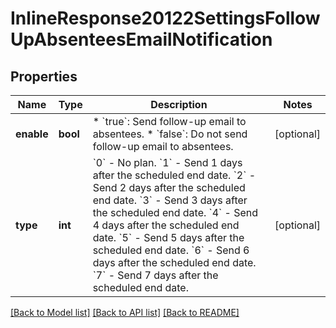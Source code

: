 # InlineResponse20122SettingsFollowUpAbsenteesEmailNotification

## Properties
Name | Type | Description | Notes
------------ | ------------- | ------------- | -------------
**enable** | **bool** | * &#x60;true&#x60;: Send follow-up email to absentees.  * &#x60;false&#x60;: Do not send follow-up email to absentees. | [optional] 
**type** | **int** | &#x60;0&#x60; - No plan.    &#x60;1&#x60; - Send 1 days after the scheduled end date.    &#x60;2&#x60; - Send 2 days after the scheduled end date.    &#x60;3&#x60; - Send 3 days after the scheduled end date.    &#x60;4&#x60; - Send 4 days after the scheduled end date.    &#x60;5&#x60; - Send 5 days after the scheduled end date.    &#x60;6&#x60; - Send 6 days after the scheduled end date.    &#x60;7&#x60; - Send 7 days after the scheduled end date. | [optional] 

[[Back to Model list]](../README.md#documentation-for-models) [[Back to API list]](../README.md#documentation-for-api-endpoints) [[Back to README]](../README.md)

